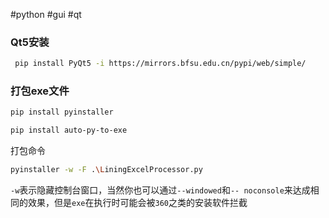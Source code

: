 #python #gui #qt

### Qt5安装

```sh
 pip install PyQt5 -i https://mirrors.bfsu.edu.cn/pypi/web/simple/
```


### 打包exe文件

```sh
pip install pyinstaller

pip install auto-py-to-exe
```


打包命令

```sh
pyinstaller -w -F .\LiningExcelProcessor.py 
```

`-w`表示隐藏控制台窗口，当然你也可以通过`--windowed`和`-- noconsole`来达成相同的效果，但是`exe`在执行时可能会被`360`之类的安装软件拦截